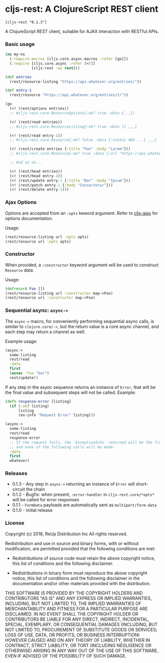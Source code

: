# cljs-rest: A ClojureScript REST client

`[cljs-rest "0.1.3"]`

A ClojureScript REST client, suitable for AJAX interaction with RESTful APIs.

### Basic usage

```clojure
(ns my-ns
  (:require-macros [cljs.core.async.macros :refer [go]])
  (:require [cljs.core.async :refer [<!]]
            [cljs-rest :as rest]))

(def entries
  (rest/resource-listing "https://api.whatever.org/entries/"))

(def entry-1
  (rest/resource "https://api.whatever.org/entries/1/"))

(go
  (<! (rest/options entries))
  ;; #cljs-rest.core.ResourceOptions{:ok? true :data {...}}

  (<! (rest/read entries))
  ;; #cljs-rest.core.ResourceListing{:ok? true :data [] ,,,}

  (<! (rest/read entry-1))
  ;; #cljs-rest.core.Resource{:ok? false :data {:status 404 ...} ,,,}

  (<! (rest/create entries {:title "Foo" :body "Lorem"}))
  ;; #cljs-rest.core.Resource{:ok? true :data {:url "https://api.whatever.org/entries/1/" :title "Foo"} ...}

  ;; And so on...

  (<! (rest/head entries))
  (<! (rest/head entry-1))
  (<! (rest/update entry-1 {:title "Bar" :body "Ipsum"}))
  (<! (rest/patch entry-1 {:body "Consectetur"}))
  (<! (rest/delete entry-1)))
```

### Ajax Options

Options are accepted from an `:opts` keword argument. Refer to [cljs-ajax](https://github.com/JulianBirch/cljs-ajax) for options documentation.

Usage:

```clojure
(rest/resource-listing url :opts opts)
(rest/resource url :opts opts)
```

### Constructor

When provided, a `:constructor` keyword argument will be used to construct `Resource` data.

Usage:

```clojure
(defrecord Foo [])
(rest/resource-listing url :constructor map->Foo)
(rest/resource url :constructor map->Foo)
```

### Sequential async: `async->`

The `async->` macro, for conveniently performing sequential async calls, is similar to `clojure.core/->`, but the return value is a core async channel, and each step may return a channel as well.

Example usage:

```clojure
(async->
  some-listing
  rest/read
  :data
  first
  (assoc :foo "bar")
  rest/update!)
```

If any step in the async sequence returns an instance of `Error`, that will be the final value and subsequent steps will not  be called. Example:

```clojure
(defn response-error [listing]
  (if (:ok? listing)
      listing
      (ex-info "Request Error" listing)))

(async->
  some-listing
  rest/read
  response-error
  ;; If the request fails, the `ExceptionInfo` returned will be the final value,
  ;; and none of the following calls will be made:
  :data
  first
  whatever)
```

### Releases

- 0.1.3 - Any step in `async->` returning an instance of `Error` will short-circuit the chain
- 0.1.2 - Bugfix: when present, `:error-handler` in `cljs-rest.core/*opts*` will be called for error responses
- 0.1.1 - `FormData` payloads are automatically sent as `multipart/form-data`
- 0.1.0 - initial release

### License

Copyright (c) 2016, ReUp Distribution Inc
All rights reserved.

Redistribution and use in source and binary forms, with or without
modification, are permitted provided that the following conditions are met:

* Redistributions of source code must retain the above copyright notice, this
  list of conditions and the following disclaimer.

* Redistributions in binary form must reproduce the above copyright notice,
  this list of conditions and the following disclaimer in the documentation
  and/or other materials provided with the distribution.

THIS SOFTWARE IS PROVIDED BY THE COPYRIGHT HOLDERS AND CONTRIBUTORS "AS IS"
AND ANY EXPRESS OR IMPLIED WARRANTIES, INCLUDING, BUT NOT LIMITED TO, THE
IMPLIED WARRANTIES OF MERCHANTABILITY AND FITNESS FOR A PARTICULAR PURPOSE ARE
DISCLAIMED. IN NO EVENT SHALL THE COPYRIGHT HOLDER OR CONTRIBUTORS BE LIABLE
FOR ANY DIRECT, INDIRECT, INCIDENTAL, SPECIAL, EXEMPLARY, OR CONSEQUENTIAL
DAMAGES (INCLUDING, BUT NOT LIMITED TO, PROCUREMENT OF SUBSTITUTE GOODS OR
SERVICES; LOSS OF USE, DATA, OR PROFITS; OR BUSINESS INTERRUPTION) HOWEVER
CAUSED AND ON ANY THEORY OF LIABILITY, WHETHER IN CONTRACT, STRICT LIABILITY,
OR TORT (INCLUDING NEGLIGENCE OR OTHERWISE) ARISING IN ANY WAY OUT OF THE USE
OF THIS SOFTWARE, EVEN IF ADVISED OF THE POSSIBILITY OF SUCH DAMAGE.
